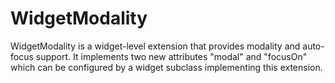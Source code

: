 WidgetModality
==============

WidgetModality is a widget-level extension that provides modality 
and auto-focus support. It implements two new attributes "modal"
and "focusOn" which can be configured by a widget subclass implementing
this extension.
